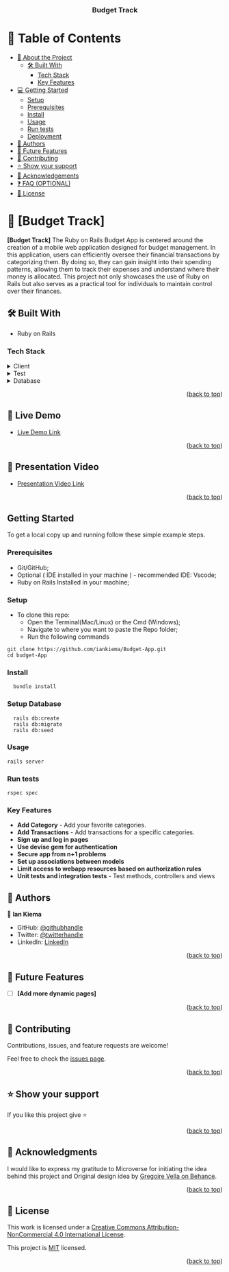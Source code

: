 
<div align="center">
  <br/>

  <h3><b>Budget Track</b></h3>

</div>


# 📗 Table of Contents

- [📖 About the Project](#about-project)
  - [🛠 Built With](#built-with)
    - [Tech Stack](#tech-stack)
    - [Key Features](#key-features)
- [💻 Getting Started](#getting-started)
  - [Setup](#setup)
  - [Prerequisites](#prerequisites)
  - [Install](#install)
  - [Usage](#usage)
  - [Run tests](#run-tests)
  - [Deployment](#deployment)
- [👥 Authors](#authors)
- [🔭 Future Features](#future-features)
- [🤝 Contributing](#contributing)
- [⭐️ Show your support](#support)
- [🙏 Acknowledgements](#acknowledgements)
- [❓ FAQ (OPTIONAL)](#faq)
- [📝 License](#license)


# 📖 [Budget Track] <a name="about-project"></a>

**[Budget Track]** The Ruby on Rails Budget App is centered around the creation of a mobile web application designed for budget management. In this application, users can efficiently oversee their financial transactions by categorizing them. By doing so, they can gain insight into their spending patterns, allowing them to track their expenses and understand where their money is allocated. This project not only showcases the use of Ruby on Rails but also serves as a practical tool for individuals to maintain control over their finances.

## 🛠 Built With <a name="built-with"></a>

- Ruby on Rails

### Tech Stack <a name="tech-stack"></a>

<details>
  <summary>Client</summary>
  <ul>
    <li>Ruby on Rails</li>
  </ul>
</details>

<details>
  <summary>Test</summary>
  <ul>
    <li>RSPEC</li>
  </ul>
</details>

<details>
<summary>Database</summary>
  <ul>
    <li>PostgreSQL</li>
  </ul>
</details>


<p align="right">(<a href="#readme-top">back to top</a>)</p>

## 🚀 Live Demo <a name="live-demo"></a>

- [Live Demo Link](https://cizzla.onrender.com/)

<p align="right">(<a href="#readme-top">back to top</a>)</p>

## 🎥 Presentation Video <a name="presentation-video"></a>

- [Presentation Video Link](https://www.loom.com/share/9c56e824770e475dbec2035b6a4f589d?sid=f5685c5e-a0f7-4051-adb9-3bf37293af26)

<p align="right">(<a href="#readme-top">back to top</a>)</p>

## Getting Started

To get a local copy up and running follow these simple example steps.

### Prerequisites

- Git/GitHub;
- Optional ( IDE installed in your machine ) - recommended IDE: Vscode;
- Ruby on Rails Installed in your machine;

### Setup

- To clone this repo:
  - Open the Terminal(Mac/Linux) or the Cmd (Windows);
  - Navigate to where you want to paste the Repo folder;
  - Run the following commands
```
git clone https://github.com/iankiema/Budget-App.git
cd budget-App
```


### Install
```
  bundle install
```

### Setup Database
```
  rails db:create
  rails db:migrate
  rails db:seed
```

### Usage
```
rails server
```
### Run tests
```
rspec spec
```

### Key Features <a name="key-features"></a>

- **Add Category** - Add your favorite categories.
- **Add Transactions** - Add transactions for a specific categories.
- **Sign up and log in pages**
- **Use devise gem for authentication**
- **Secure app from n+1 problems**
- **Set up associations between models**
- **Limit access to webapp resources based on authorization rules**
- **Unit tests and integration tests** - Test methods, controllers and views


## 👥 Authors <a name="authors"></a>

👤 **Ian Kiema**

- GitHub: [@githubhandle](https://github.com/iankiema)
- Twitter: [@twitterhandle](https://twitter.com/IanMwas2)
- LinkedIn: [LinkedIn](https://linkedin.com/in/ian-kiema)



<p align="right">(<a href="#readme-top">back to top</a>)</p>


## 🔭 Future Features <a name="future-features"></a>

- [ ] **[Add more dynamic pages]**

<p align="right">(<a href="#readme-top">back to top</a>)</p>


## 🤝 Contributing <a name="contributing"></a>

Contributions, issues, and feature requests are welcome!

Feel free to check the [issues page](../../issues/).

<p align="right">(<a href="#readme-top">back to top</a>)</p>


## ⭐️ Show your support <a name="support"></a>


If you like this project give ⭐️

<p align="right">(<a href="#readme-top">back to top</a>)</p>

## 🙏 Acknowledgments <a name="acknowledgements"></a>

I would like to express my gratitude to Microverse for initiating the idea behind this project and Original design idea by [Gregoire Vella on Behance](https://www.behance.net/gregoirevella).

<p align="right">(<a href="#readme-top">back to top</a>)</p>


## 📝 License <a name="license"></a>

This work is licensed under a [Creative Commons Attribution-NonCommercial 4.0 International License](https://creativecommons.org/licenses/by-nc/4.0/).

This project is [MIT](./LICENSE) licensed.

<p align="right">(<a href="#readme-top">back to top</a>)</p>